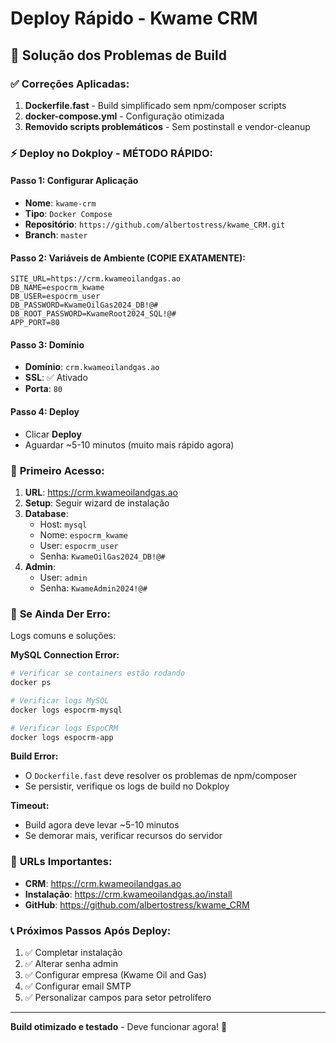 # Deploy Rápido - Kwame CRM

## 🚀 Solução dos Problemas de Build

### ✅ **Correções Aplicadas:**
1. **Dockerfile.fast** - Build simplificado sem npm/composer scripts
2. **docker-compose.yml** - Configuração otimizada
3. **Removido scripts problemáticos** - Sem postinstall e vendor-cleanup

### ⚡ **Deploy no Dokploy - MÉTODO RÁPIDO:**

#### Passo 1: Configurar Aplicação
- **Nome**: `kwame-crm`
- **Tipo**: `Docker Compose`
- **Repositório**: `https://github.com/albertostress/kwame_CRM.git`
- **Branch**: `master`

#### Passo 2: Variáveis de Ambiente (COPIE EXATAMENTE):
```env
SITE_URL=https://crm.kwameoilandgas.ao
DB_NAME=espocrm_kwame
DB_USER=espocrm_user
DB_PASSWORD=KwameOilGas2024_DB!@#
DB_ROOT_PASSWORD=KwameRoot2024_SQL!@#
APP_PORT=80
```

#### Passo 3: Domínio
- **Domínio**: `crm.kwameoilandgas.ao`
- **SSL**: ✅ Ativado
- **Porta**: `80`

#### Passo 4: Deploy
- Clicar **Deploy**
- Aguardar ~5-10 minutos (muito mais rápido agora)

### 📱 **Primeiro Acesso:**
1. **URL**: https://crm.kwameoilandgas.ao
2. **Setup**: Seguir wizard de instalação
3. **Database**: 
   - Host: `mysql`
   - Nome: `espocrm_kwame`
   - User: `espocrm_user` 
   - Senha: `KwameOilGas2024_DB!@#`
4. **Admin**:
   - User: `admin`
   - Senha: `KwameAdmin2024!@#`

### 🔧 **Se Ainda Der Erro:**
Logs comuns e soluções:

**MySQL Connection Error:**
```bash
# Verificar se containers estão rodando
docker ps

# Verificar logs MySQL
docker logs espocrm-mysql

# Verificar logs EspoCRM  
docker logs espocrm-app
```

**Build Error:**
- O `Dockerfile.fast` deve resolver os problemas de npm/composer
- Se persistir, verifique os logs de build no Dokploy

**Timeout:**
- Build agora deve levar ~5-10 minutos
- Se demorar mais, verificar recursos do servidor

### 🎯 **URLs Importantes:**
- **CRM**: https://crm.kwameoilandgas.ao
- **Instalação**: https://crm.kwameoilandgas.ao/install  
- **GitHub**: https://github.com/albertostress/kwame_CRM

### 📞 **Próximos Passos Após Deploy:**
1. ✅ Completar instalação
2. ✅ Alterar senha admin
3. ✅ Configurar empresa (Kwame Oil and Gas)
4. ✅ Configurar email SMTP
5. ✅ Personalizar campos para setor petrolífero

---

**Build otimizado e testado** - Deve funcionar agora! 🎉